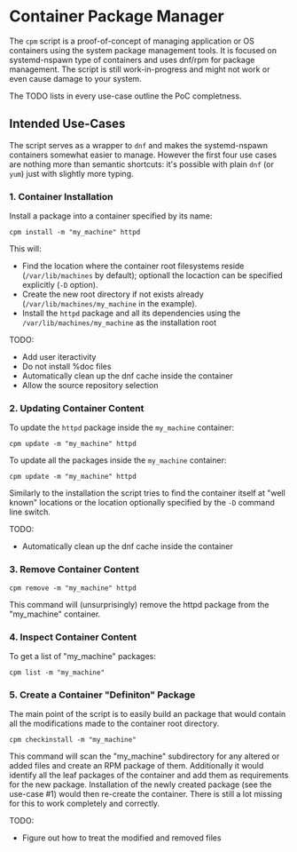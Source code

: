 # Container Package Manager

The `cpm` script is a proof-of-concept of managing application or OS containers using the system package management tools.
It is focused on systemd-nspawn type of containers and uses dnf/rpm for package management. The script is still
work-in-progress and might not work or even cause damage to your system.

The TODO lists in every use-case outline the PoC completness.

## Intended Use-Cases

The script serves as a wrapper to `dnf` and makes the systemd-nspawn containers somewhat easier to manage. However the
first four use cases are nothing more than semantic shortcuts: it's possible with plain `dnf` (or `yum`) just with
slightly more typing.

### 1. Container Installation

Install a package into a container specified by its name:

```
cpm install -m "my_machine" httpd
```

This will:
* Find the location where the container root filesystems reside (`/var/lib/machines` by default); optionall the locaction can be
specified explicitly (`-D` option).
* Create the new root directory if not exists already (`/var/lib/machines/my_machine` in the example).
* Install the `httpd` package and all its dependencies using the `/var/lib/machines/my_machine` as the installation root

TODO:
* Add user iteractivity
* Do not install %doc files
* Automatically clean up the dnf cache inside the container
* Allow the source repository selection

### 2. Updating Container Content

To update the `httpd` package inside the `my_machine` container:

```
cpm update -m "my_machine" httpd
```

To update all the packages inside the `my_machine` container:

```
cpm update -m "my_machine" httpd
```

Similarly to the installation the script tries to find the container itself at "well known" locations or the location
optionally specified by the `-D` command line switch.

TODO:

* Automatically clean up the dnf cache inside the container

### 3. Remove Container Content


```
cpm remove -m "my_machine" httpd
```

This command will (unsurprisingly) remove the httpd package from the "my_machine" container.


### 4. Inspect Container Content

To get a list of "my_machine" packages:

```
cpm list -m "my_machine"
```

### 5. Create a Container "Definiton" Package

The main point of the script is to easily build an package that would contain all the modifications made to the container
root directory.

```
cpm checkinstall -m "my_machine"
```

This command will scan the "my_machine" subdirectory for any altered or added files and create an RPM package of them.
Additionally it would identify all the leaf packages of the container and add them as requirements for the new package.
Installation of the newly created package (see the use-case #1) would then re-create the container. There is still a lot
missing for this to work completely and correctly.

TODO:
* Figure out how to treat the modified and removed files
